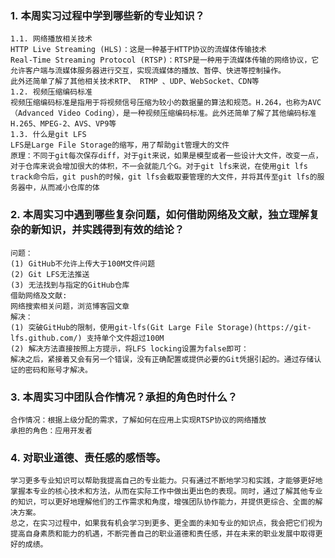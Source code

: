 ### 1. 本周实习过程中学到哪些新的专业知识？
	1.1. 网络播放相关技术
	HTTP Live Streaming (HLS)：这是一种基于HTTP协议的流媒体传输技术
	Real-Time Streaming Protocol (RTSP)：RTSP是一种用于流媒体传输的网络协议，它允许客户端与流媒体服务器进行交互，实现流媒体的播放、暂停、快进等控制操作。
	此外还简单了解了其他相关技术RTP、 RTMP 、UDP、WebSocket、CDN等
	1.2. 视频压缩编码标准
	视频压缩编码标准是指用于将视频信号压缩为较小的数据量的算法和规范。H.264，也称为AVC（Advanced Video Coding），是一种视频压缩编码标准。此外还简单了解了其他编码标准H.265、MPEG-2、AVS、VP9等
	1.3. 什么是git LFS
	LFS是Large File Storage的缩写，用了帮助git管理大的文件
	原理：不同于git每次保存diff，对于git来说，如果是模型或者一些设计大文件，改变一点，对于仓库来说会增加很大的体积，不一会就能几个G。对于git lfs来说，在使用git lfs track命令后，git push的时候，git lfs会截取要管理的大文件，并将其传至git lfs的服务器中，从而减小仓库的体
### 2. 本周实习中遇到哪些复杂问题，如何借助网络及文献，独立理解复杂的新知识，并实践得到有效的结论？
	问题：
	(1) GitHub不允许上传大于100M文件问题
	(2) Git LFS无法推送
	(3) 无法找到与指定的GitHub仓库
	借助网络及文献:
	网络搜索相关问题，浏览博客园文章
	解决：
	(1) 突破GitHub的限制，使用git-lfs(Git Large File Storage)(https://git-lfs.github.com/) 支持单个文件超过100M
	(2) 解决方法直接按照上方提示，将LFS locking设置为false即可：
	解决之后，紧接着又会有另一个错误，没有正确配置或提供必要的Git凭据引起的。通过存储认证的密码和账号才解决。

### 3. 本周实习中团队合作情况？承担的角色时什么？
	合作情况：根据上级分配的需求，了解如何在应用上实现RTSP协议的网络播放
	承担的角色：应用开发者
### 4. 对职业道德、责任感的感悟等。
	学习更多专业知识可以帮助我提高自己的专业能力。只有通过不断地学习和实践，才能够更好地掌握本专业的核心技术和方法，从而在实际工作中做出更出色的表现。同时，通过了解其他专业的知识，可以更好地理解他们的工作需求和角度，增强团队协作能力，并提供更综合、全面的解决方案。
	总之，在实习过程中，如果我有机会学习到更多、更全面的未知专业的知识点，我会把它们视为提高自身素质和能力的机遇，不断完善自己的职业道德和责任感，并在未来的职业发展中取得更好的成绩。